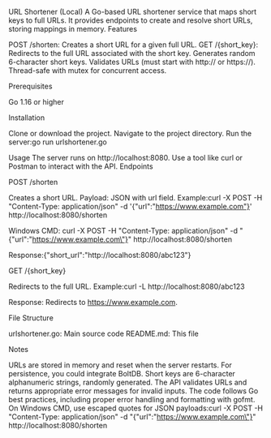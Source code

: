 URL Shortener (Local)
A Go-based URL shortener service that maps short keys to full URLs. It provides endpoints to create and resolve short URLs, storing mappings in memory.
Features

POST /shorten: Creates a short URL for a given full URL.
GET /{short_key}: Redirects to the full URL associated with the short key.
Generates random 6-character short keys.
Validates URLs (must start with http:// or https://).
Thread-safe with mutex for concurrent access.

Prerequisites

Go 1.16 or higher

Installation

Clone or download the project.
Navigate to the project directory.
Run the server:go run urlshortener.go



Usage
The server runs on http://localhost:8080. Use a tool like curl or Postman to interact with the API.
Endpoints

POST /shorten

Creates a short URL.
Payload: JSON with url field.
Example:curl -X POST -H "Content-Type: application/json" -d '{"url":"https://www.example.com"}' http://localhost:8080/shorten

Windows CMD:
curl -X POST -H "Content-Type: application/json" -d "{\"url\":\"https://www.example.com\"}" http://localhost:8080/shorten

Response:{"short_url":"http://localhost:8080/abc123"}




GET /{short_key}

Redirects to the full URL.
Example:curl -L http://localhost:8080/abc123

Response: Redirects to https://www.example.com.



File Structure

urlshortener.go: Main source code
README.md: This file

Notes

URLs are stored in memory and reset when the server restarts. For persistence, you could integrate BoltDB.
Short keys are 6-character alphanumeric strings, randomly generated.
The API validates URLs and returns appropriate error messages for invalid inputs.
The code follows Go best practices, including proper error handling and formatting with gofmt.
On Windows CMD, use escaped quotes for JSON payloads:curl -X POST -H "Content-Type: application/json" -d "{\"url\":\"https://www.example.com\"}" http://localhost:8080/shorten



